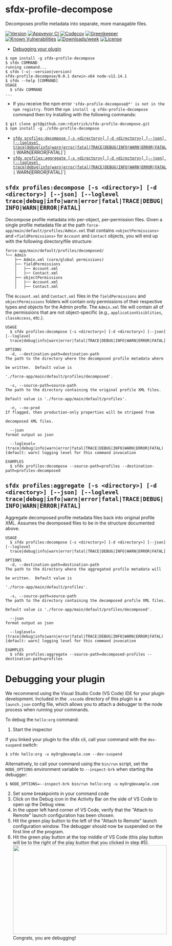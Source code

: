 sfdx-profile-decompose
======================

Decomposes profile metadata into separate, more managable files.

[![Version](https://img.shields.io/npm/v/sfdx-profile-decompose.svg)](https://npmjs.org/package/sfdx-profile-decompose)
[![Appveyor CI](https://ci.appveyor.com/api/projects/status/github/rdietrick/sfdx-profile-decompose?branch=master&svg=true)](https://ci.appveyor.com/project/heroku/sfdx-profile-decompose/branch/master)
[![Codecov](https://codecov.io/gh/rdietrick/sfdx-profile-decompose/branch/master/graph/badge.svg)](https://codecov.io/gh/rdietrick/sfdx-profile-decompose)
[![Greenkeeper](https://badges.greenkeeper.io/rdietrick/sfdx-profile-decompose.svg)](https://greenkeeper.io/)
[![Known Vulnerabilities](https://snyk.io/test/github/rdietrick/sfdx-profile-decompose/badge.svg)](https://snyk.io/test/github/rdietrick/sfdx-profile-decompose)
[![Downloads/week](https://img.shields.io/npm/dw/sfdx-profile-decompose.svg)](https://npmjs.org/package/sfdx-profile-decompose)
[![License](https://img.shields.io/npm/l/sfdx-profile-decompose.svg)](https://github.com/rdietrick/sfdx-profile-decompose/blob/master/package.json)

<!-- toc -->
* [Debugging your plugin](#debugging-your-plugin)
<!-- tocstop -->
<!-- install -->
<!-- usage -->
```sh-session
$ npm install -g sfdx-profile-decompose
$ sfdx COMMAND
running command...
$ sfdx (-v|--version|version)
sfdx-profile-decompose/0.0.1 darwin-x64 node-v12.14.1
$ sfdx --help [COMMAND]
USAGE
  $ sfdx COMMAND
...
```
* If you receive the npm error `'sfdx-profile-decompose@*' is not in the npm registry.` from the `npm install -g sfdx-profile-decompose` command then try installing with the following commands:
```
$ git clone git@github.com:rdietrick/sfdx-profile-decompose.git
$ npm install -g ./sfdx-profile-decompose
```
<!-- usagestop -->
<!-- commands -->
* [`sfdx profiles:decompose [-s <directory>] [-d <directory>] [--json] [--loglevel trace|debug|info|warn|error|fatal|TRACE|DEBUG|INFO|WARN|ERROR|FATAL]`](#sfdx-profilesdecompose--s-directory--d-directory---json---loglevel-tracedebuginfowarnerrorfataltracedebuginfowarnerrorfatal)
WARN|ERROR|FATAL]`]
* [`sfdx profiles:aggregate [-s <directory>] [-d <directory>] [--json] [--loglevel trace|debug|info|warn|error|fatal|TRACE|DEBUG|INFO|WARN|ERROR|FATAL]`](#sfdx-profilesaggregate--s-directory--d-directory---json---loglevel-tracedebuginfowarnerrorfataltracedebuginfowarnerrorfatal)
WARN|ERROR|FATAL]`]

## `sfdx profiles:decompose [-s <directory>] [-d <directory>] [--json] [--loglevel trace|debug|info|warn|error|fatal|TRACE|DEBUG|INFO|WARN|ERROR|FATAL]`

Decompose profile metadata into per-object, per-permission files.  Given a single profile metadata file at the path `force-app/main/default/profiles/Admin.xml` that contains 
`<objectPermissions>` and `<fieldPermissions>` for `Account` and `Contact` objects, you will end up with the following directory/file structure:
```
force-app/main/default/profiles/decomposed/
└── Admin
    ├── Admin.xml (core/global permissions)
    ├── fieldPermissions
    │   ├── Account.xml
    │   ├── Contact.xml
    ├── objectPermissions
    │   ├── Account.xml
    │   ├── Contact.xml
```
The `Account.xml` and `Contact.xml` files in the `fieldPermissions` and `objectPermissions` folders will contain only permissions of their respective types and objects for the Admin profle.  The `Admin.xml` file will contain all of the permissions that are not object-specific (e.g., `applicationVisiblities`, `classAccess`, etc.).

```
USAGE
  $ sfdx profiles:decompose [-s <directory>] [-d <directory>] [--json] [--loglevel 
  trace|debug|info|warn|error|fatal|TRACE|DEBUG|INFO|WARN|ERROR|FATAL]

OPTIONS
  -d, --destination-path=destination-path                                           The path to the directory where the decomposed profile metadata where 
                                                                                    be written.  Default value is 
                                                                                    './force-app/main/default/profiles/decomposed'.

  -s, --source-path=source-path                                                     The path to the directory containing the original profile XML files.  
                                                                                    Default value is './force-app/main/default/profiles'.

  -n, --no-prod                                                                     If flagged, then production-only properties will be stripeed from 
                                                                                    decomposed XML files.

  --json                                                                            format output as json

  --loglevel=(trace|debug|info|warn|error|fatal|TRACE|DEBUG|INFO|WARN|ERROR|FATAL)  [default: warn] logging level for this command invocation

EXAMPLES
  $ sfdx profiles:decompose --source-path=profiles --destination-path=profiles-decomposed

```

## `sfdx profiles:aggregate [-s <directory>] [-d <directory>] [--json] [--loglevel trace|debug|info|warn|error|fatal|TRACE|DEBUG|INFO|WARN|ERROR|FATAL]`

Aggregate decomposed profile metadata files back into original profile XML.  Assumes the deomposed files to be in the structure documented above.

```
USAGE
  $ sfdx profiles:decompose [-s <directory>] [-d <directory>] [--json] [--loglevel 
  trace|debug|info|warn|error|fatal|TRACE|DEBUG|INFO|WARN|ERROR|FATAL]

OPTIONS
  -d, --destination-path=destination-path                                           The path to the directory where the aggregated profile metadata will 
                                                                                    be written.  Default value is 
                                                                                    './force-app/main/default/profiles'.

  -s, --source-path=source-path                                                     The path to the directory containing the decomposed profile XML files.  
                                                                                    Default value is './force-app/main/default/profiles/decomposed'.

  --json                                                                            format output as json

  --loglevel=(trace|debug|info|warn|error|fatal|TRACE|DEBUG|INFO|WARN|ERROR|FATAL)  [default: warn] logging level for this command invocation

EXAMPLES
  $ sfdx profiles:aggregate --source-path=decomposed-profiles --destination-path=profiles

```

<!-- commandsstop -->
<!-- debugging-your-plugin -->
# Debugging your plugin
We recommend using the Visual Studio Code (VS Code) IDE for your plugin development. Included in the `.vscode` directory of this plugin is a `launch.json` config file, which allows you to attach a debugger to the node process when running your commands.

To debug the `hello:org` command: 
1. Start the inspector
  
If you linked your plugin to the sfdx cli, call your command with the `dev-suspend` switch: 
```sh-session
$ sfdx hello:org -u myOrg@example.com --dev-suspend
```
  
Alternatively, to call your command using the `bin/run` script, set the `NODE_OPTIONS` environment variable to `--inspect-brk` when starting the debugger:
```sh-session
$ NODE_OPTIONS=--inspect-brk bin/run hello:org -u myOrg@example.com
```

2. Set some breakpoints in your command code
3. Click on the Debug icon in the Activity Bar on the side of VS Code to open up the Debug view.
4. In the upper left hand corner of VS Code, verify that the "Attach to Remote" launch configuration has been chosen.
5. Hit the green play button to the left of the "Attach to Remote" launch configuration window. The debugger should now be suspended on the first line of the program. 
6. Hit the green play button at the top middle of VS Code (this play button will be to the right of the play button that you clicked in step #5).
<br><img src=".images/vscodeScreenshot.png" width="480" height="278"><br>
Congrats, you are debugging!
